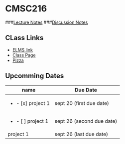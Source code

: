 # CMSC216

###[Lecture Notes](/lecture)
###[Discussion Notes](/discussion)

## CLass Links
- [ELMS link](https://umd.instructure.com/courses/1335801)
- [Class Page](https://www.cs.umd.edu/class/fall2022/cmsc216/)
- [Pizza](https://piazza.com/class/l6y9bpb3m0u2m5/post/228)

## Upcomming Dates
| name                              | Due Date                  |
|-----------------------------------|---------------------------|
| <ul><li>- [x] project 1</li></ul> | sept 20 (first due date)  |
| <ul><li>- [ ] project 1</li></ul> | sept 26 (second due date) |
| project 1                         | sept 26 (last due date)   |
